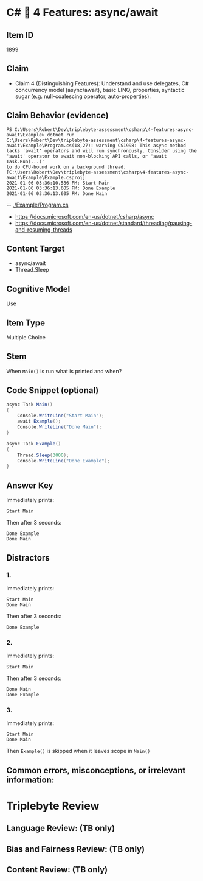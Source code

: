 # C# 🎵 4 Features: async/await

## Item ID
1899

## Claim
-   Claim 4 (Distinguishing Features): Understand and use delegates, C# concurrency model (async/await), basic LINQ, properties, syntactic sugar (e.g. null-coalescing operator, auto-properties).


## Claim Behavior (evidence)
```
PS C:\Users\Robert\Dev\triplebyte-assessment\csharp\4-features-async-await\Example> dotnet run
C:\Users\Robert\Dev\triplebyte-assessment\csharp\4-features-async-await\Example\Program.cs(18,27): warning CS1998: This async method lacks 'await' operators and will run synchronously. Consider using the 'await' operator to await non-blocking API calls, or 'await Task.Run(...)' 
to do CPU-bound work on a background thread. [C:\Users\Robert\Dev\triplebyte-assessment\csharp\4-features-async-await\Example\Example.csproj]
2021-01-06 03:36:10.586 PM: Start Main
2021-01-06 03:36:13.605 PM: Done Example
2021-01-06 03:36:13.605 PM: Done Main
```
-- [./Example/Program.cs](./Example/Program.cs)

* https://docs.microsoft.com/en-us/dotnet/csharp/async
* https://docs.microsoft.com/en-us/dotnet/standard/threading/pausing-and-resuming-threads


## Content Target
* async/await
* Thread.Sleep


## Cognitive Model
Use


## Item Type
Multiple Choice


## Stem
When `Main()` is run what is printed and when?

## Code Snippet (optional)
```csharp
async Task Main()
{
    Console.WriteLine("Start Main");
    await Example();
    Console.WriteLine("Done Main");
}

async Task Example()
{
    Thread.Sleep(3000);
    Console.WriteLine("Done Example");
}
```


## Answer Key
Immediately prints:
```
Start Main
```
Then after 3 seconds:
```
Done Example
Done Main
```


## Distractors

### 1.
Immediately prints:
```
Start Main
Done Main
```
Then after 3 seconds:
```
Done Example
```


### 2.
Immediately prints:
```
Start Main
```
Then after 3 seconds:
```
Done Main
Done Example
```


### 3.
Immediately prints:
```
Start Main
Done Main
```
Then `Example()` is skipped when it leaves scope in `Main()`


## Common errors, misconceptions, or irrelevant information:


# Triplebyte Review


## Language Review: (TB only)


## Bias and Fairness Review: (TB only)


## Content Review: (TB only)

